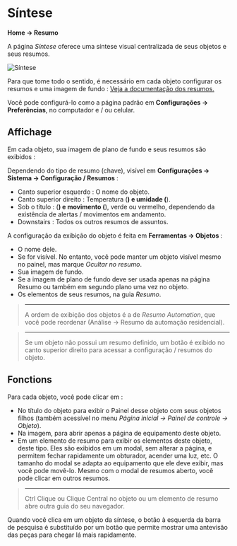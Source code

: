 # Síntese
**Home → Resumo**

A página *Síntese* oferece uma síntese visual centralizada de seus objetos e seus resumos.

![Síntese](./images/synthesis_intro.gif)

Para que tome todo o sentido, é necessário em cada objeto configurar os resumos e uma imagem de fundo : [Veja a documentação dos resumos.](/pt_PT/concept/summary)

Você pode configurá-lo como a página padrão em **Configurações → Preferências**, no computador e / ou celular.

## Affichage

Em cada objeto, sua imagem de plano de fundo e seus resumos são exibidos :

Dependendo do tipo de resumo (chave), visível em **Configurações → Sistema → Configuração / Resumos** :
- Canto superior esquerdo : O nome do objeto.
- Canto superior direito : Temperatura (**) e umidade (**).
- Sob o título :  (**) e movimento (**), verde ou vermelho, dependendo da existência de alertas / movimentos em andamento.
- Downstairs : Todos os outros resumos de assuntos.

A configuração da exibição do objeto é feita em **Ferramentas → Objetos** :
- O nome dele.
- Se for visível. No entanto, você pode manter um objeto visível mesmo no painel, mas marque *Ocultar no resumo*.
- Sua imagem de fundo.
- Se a imagem de plano de fundo deve ser usada apenas na página Resumo ou também em segundo plano uma vez no objeto.
- Os elementos de seus resumos, na guia *Resumo*.

> ****
>
> A ordem de exibição dos objetos é a de *Resumo Automation*, que você pode reordenar (Análise → Resumo da automação residencial).

> ****
>
> Se um objeto não possui um resumo definido, um botão é exibido no canto superior direito para acessar a configuração / resumos do objeto.

## Fonctions

Para cada objeto, você pode clicar em :
- No título do objeto para exibir o Painel desse objeto com seus objetos filhos (também acessível no menu *Página inicial → Painel de controle → Objeto*).
- Na imagem, para abrir apenas a página de equipamento deste objeto.
- Em um elemento de resumo para exibir os elementos deste objeto, deste tipo. Eles são exibidos em um modal, sem alterar a página, e permitem fechar rapidamente um obturador, acender uma luz, etc. O tamanho do modal se adapta ao equipamento que ele deve exibir, mas você pode movê-lo. Mesmo com o modal de resumos aberto, você pode clicar em outros resumos.


> ****
>
> Ctrl Clique ou Clique Central no objeto ou um elemento de resumo abre outra guia do seu navegador.

Quando você clica em um objeto da síntese, o botão à esquerda da barra de pesquisa é substituído por um botão que permite mostrar uma antevisão das peças para chegar lá mais rapidamente.

